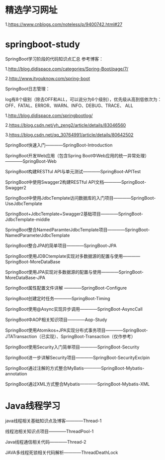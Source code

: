 # 精选学习网址

1.https://www.cnblogs.com/noteless/p/9400742.html#27

# springboot-study
SpringBoot学习阶段的代码知识点汇总
参考博客：

1.http://blog.didispace.com/categories/Spring-Boot/page/7/

2.http://www.ityouknow.com/spring-boot

SpringBoot日志管理：

log有8个级别（除去OFF和ALL，可以说分为6个级别），优先级从高到低依次为：OFF、FATAL、ERROR、WARN、INFO、DEBUG、TRACE、 ALL

1.http://blog.didispace.com/springbootlog/

2.https://blog.csdn.net/yh_zeng2/article/details/83046560

3.https://blog.csdn.net/qq_30764991/article/details/80642502

SpringBoot快速入门————SpringBoot-Introduction

SpringBoot开发Web应用（包含Spring Boot中Web应用的统一异常处理）————SpringBoot-Web

SpringBoot构建RESTful API与单元测试————SpringBoot-APITest

SpringBoot中使用Swagger2构建RESTful API文档————SpringBoot-Swagger2

SpringBoot中使用JdbcTemplate访问数据库的入门项目————SpringBoot-UseJdbcTemplate

SpringBoot+JdbcTemplate+Swagger2基础项目————SpringBoot-JdbcTemplate-middle

SpringBoot整合NamedParamterJdbcTemplate项目————SpringBoot-NamedParameterJdbcTemplate

SpringBoot整合JPA的简单项目————SpringBoot-JPA

SpringBoot使用JDBCtemplate实现对多数据源的配置与使用————SpringBoot-MoreDataBase

SpringBoot使用JPA实现对多数据源的配置与使用————SpringBoot-MoreDataBase-JPA

SpringBoot属性配置文件详解 ————SpringBoot-Configure

SpringBoot创建定时任务————SpringBoot-Timing

SpringBoot使用@Async实现异步调用————SpringBoot-AsyncCall

SpringBoot中AOP相关知识项目————Aop-Study

SpringBoot使用Atomikos+JPA实现分布式事务项目————SpringBoot-JTATransaction（已实现）、SpringBoot-Transaction（仅作参考）

SpringBoot使用Security入门简单项目————SpringBoot-Security

SpringBoot进一步详解Security项目————SpringBoot-SecurityExclpin

SpringBoot通过注解的方式整合MyBatis————SpringBoot-Mybatis-annotation

SpringBoot通过XML方式整合Mybatis————SpringBoot-Mybatis-XML

# Java线程学习

java线程相关基础知识点及博客————Thread-1

线程池相关知识点项目————ThreadPool-1

Java线程通信相关代码————Thread-2

JAVA多线程死锁相关代码解析————ThreadDeathLock
